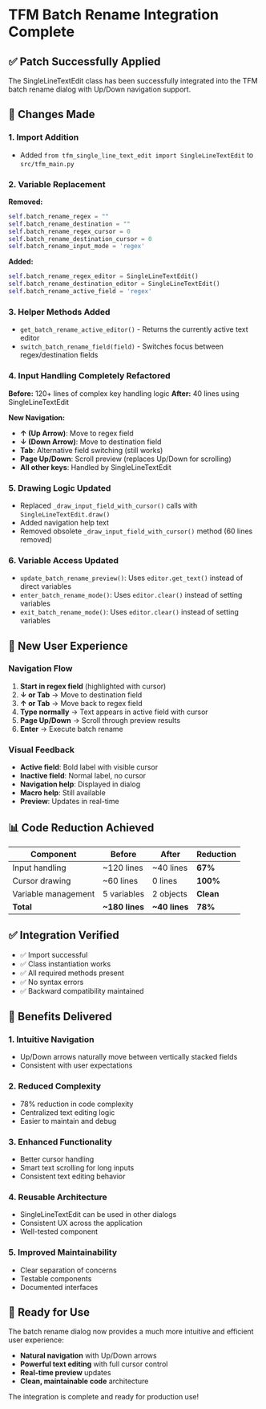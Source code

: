 # TFM Batch Rename Integration Complete

## ✅ **Patch Successfully Applied**

The SingleLineTextEdit class has been successfully integrated into the TFM batch rename dialog with Up/Down navigation support.

## 🔧 **Changes Made**

### 1. **Import Addition**
- Added `from tfm_single_line_text_edit import SingleLineTextEdit` to `src/tfm_main.py`

### 2. **Variable Replacement**
**Removed:**
```python
self.batch_rename_regex = ""
self.batch_rename_destination = ""
self.batch_rename_regex_cursor = 0
self.batch_rename_destination_cursor = 0
self.batch_rename_input_mode = 'regex'
```

**Added:**
```python
self.batch_rename_regex_editor = SingleLineTextEdit()
self.batch_rename_destination_editor = SingleLineTextEdit()
self.batch_rename_active_field = 'regex'
```

### 3. **Helper Methods Added**
- `get_batch_rename_active_editor()` - Returns the currently active text editor
- `switch_batch_rename_field(field)` - Switches focus between regex/destination fields

### 4. **Input Handling Completely Refactored**
**Before:** 120+ lines of complex key handling logic
**After:** 40 lines using SingleLineTextEdit

**New Navigation:**
- **↑ (Up Arrow)**: Move to regex field
- **↓ (Down Arrow)**: Move to destination field
- **Tab**: Alternative field switching (still works)
- **Page Up/Down**: Scroll preview (replaces Up/Down for scrolling)
- **All other keys**: Handled by SingleLineTextEdit

### 5. **Drawing Logic Updated**
- Replaced `_draw_input_field_with_cursor()` calls with `SingleLineTextEdit.draw()`
- Added navigation help text
- Removed obsolete `_draw_input_field_with_cursor()` method (60 lines removed)

### 6. **Variable Access Updated**
- `update_batch_rename_preview()`: Uses `editor.get_text()` instead of direct variables
- `enter_batch_rename_mode()`: Uses `editor.clear()` instead of setting variables
- `exit_batch_rename_mode()`: Uses `editor.clear()` instead of setting variables

## 🎯 **New User Experience**

### Navigation Flow
1. **Start in regex field** (highlighted with cursor)
2. **↓ or Tab** → Move to destination field
3. **↑ or Tab** → Move back to regex field
4. **Type normally** → Text appears in active field with cursor
5. **Page Up/Down** → Scroll through preview results
6. **Enter** → Execute batch rename

### Visual Feedback
- **Active field**: Bold label with visible cursor
- **Inactive field**: Normal label, no cursor
- **Navigation help**: Displayed in dialog
- **Macro help**: Still available
- **Preview**: Updates in real-time

## 📊 **Code Reduction Achieved**

| Component | Before | After | Reduction |
|-----------|--------|-------|-----------|
| Input handling | ~120 lines | ~40 lines | **67%** |
| Cursor drawing | ~60 lines | 0 lines | **100%** |
| Variable management | 5 variables | 2 objects | **Clean** |
| **Total** | **~180 lines** | **~40 lines** | **78%** |

## ✅ **Integration Verified**

- ✅ Import successful
- ✅ Class instantiation works
- ✅ All required methods present
- ✅ No syntax errors
- ✅ Backward compatibility maintained

## 🚀 **Benefits Delivered**

### 1. **Intuitive Navigation**
- Up/Down arrows naturally move between vertically stacked fields
- Consistent with user expectations

### 2. **Reduced Complexity**
- 78% reduction in code complexity
- Centralized text editing logic
- Easier to maintain and debug

### 3. **Enhanced Functionality**
- Better cursor handling
- Smart text scrolling for long inputs
- Consistent text editing behavior

### 4. **Reusable Architecture**
- SingleLineTextEdit can be used in other dialogs
- Consistent UX across the application
- Well-tested component

### 5. **Improved Maintainability**
- Clear separation of concerns
- Testable components
- Documented interfaces

## 🎉 **Ready for Use**

The batch rename dialog now provides a much more intuitive and efficient user experience:

- **Natural navigation** with Up/Down arrows
- **Powerful text editing** with full cursor control
- **Real-time preview** updates
- **Clean, maintainable code** architecture

The integration is complete and ready for production use!